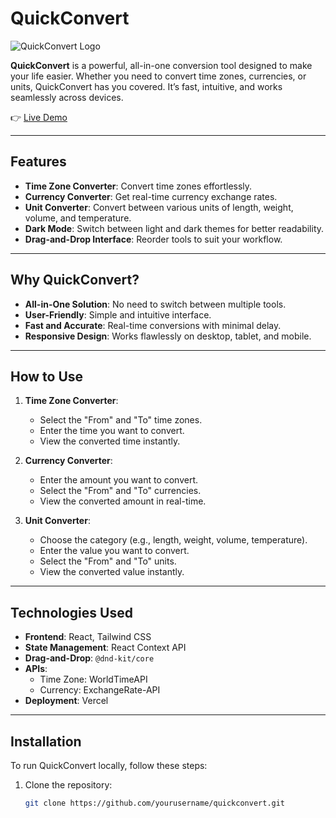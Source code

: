 # QuickConvert

![QuickConvert Logo](public/logo.png)

**QuickConvert** is a powerful, all-in-one conversion tool designed to make your life easier. Whether you need to convert time zones, currencies, or units, QuickConvert has you covered. It’s fast, intuitive, and works seamlessly across devices.

👉 [Live Demo](https://quickconvert.app)

---

## Features

- **Time Zone Converter**: Convert time zones effortlessly.
- **Currency Converter**: Get real-time currency exchange rates.
- **Unit Converter**: Convert between various units of length, weight, volume, and temperature.
- **Dark Mode**: Switch between light and dark themes for better readability.
- **Drag-and-Drop Interface**: Reorder tools to suit your workflow.

---

## Why QuickConvert?

- **All-in-One Solution**: No need to switch between multiple tools.
- **User-Friendly**: Simple and intuitive interface.
- **Fast and Accurate**: Real-time conversions with minimal delay.
- **Responsive Design**: Works flawlessly on desktop, tablet, and mobile.

---

## How to Use

1. **Time Zone Converter**:
   - Select the "From" and "To" time zones.
   - Enter the time you want to convert.
   - View the converted time instantly.

2. **Currency Converter**:
   - Enter the amount you want to convert.
   - Select the "From" and "To" currencies.
   - View the converted amount in real-time.

3. **Unit Converter**:
   - Choose the category (e.g., length, weight, volume, temperature).
   - Enter the value you want to convert.
   - Select the "From" and "To" units.
   - View the converted value instantly.

---

## Technologies Used

- **Frontend**: React, Tailwind CSS
- **State Management**: React Context API
- **Drag-and-Drop**: `@dnd-kit/core`
- **APIs**:
  - Time Zone: WorldTimeAPI
  - Currency: ExchangeRate-API
- **Deployment**: Vercel

---

## Installation

To run QuickConvert locally, follow these steps:

1. Clone the repository:
   ```bash
   git clone https://github.com/yourusername/quickconvert.git